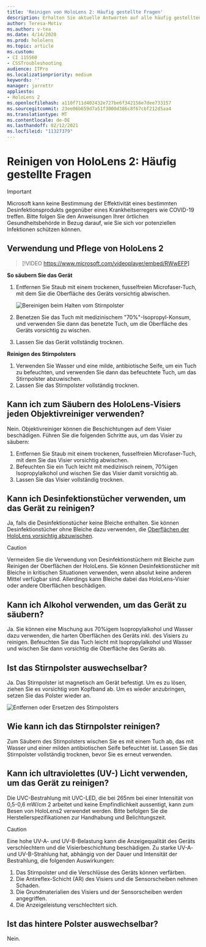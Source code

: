 ```yaml
---
title: 'Reinigen von HoloLens 2: Häufig gestellte Fragen'
description: Erhalten Sie aktuelle Antworten auf alle häufig gestellten Fragen zum Bereinigen und Warten Ihres HoloLens 2-Geräts.
author: Teresa-Motiv
ms.author: v-tea
ms.date: 4/14/2020
ms.prod: hololens
ms.topic: article
ms.custom:
- CI 115560
- CSSTroubleshooting
audience: ITPro
ms.localizationpriority: medium
keywords: ''
manager: jarrettr
appliesto:
- HoloLens 2
ms.openlocfilehash: a110f711d402432e727be6f342156e7dee733157
ms.sourcegitcommit: 23ee06b659d7a51f3000d386c8f67cbf212d5aa4
ms.translationtype: MT
ms.contentlocale: de-DE
ms.lasthandoff: 02/12/2021
ms.locfileid: "11327379"
---
```

# Reinigen von HoloLens 2: Häufig gestellte Fragen

> [!IMPORTANT]  
> Microsoft kann keine Bestimmung der Effektivität eines bestimmten Desinfektionsprodukts gegenüber eines Krankheitserregers wie COVID-19 treffen. Bitte folgen Sie den Anweisungen Ihrer örtlichen Gesundheitsbehörde in Bezug darauf, wie Sie sich vor potenziellen Infektionen schützen können.  

## Verwendung und Pflege von HoloLens 2

> [!VIDEO https://www.microsoft.com/videoplayer/embed/RWwEFP]

<!-- <iframe src="https://channel9.msdn.com/Shows/Docs-Mixed-Reality/HoloLens-2-Use-and-Care/player" width="960" height="540" allowFullScreen frameBorder="0" title="HoloLens 2 Use and Care - Microsoft Channel 9 Video"></iframe> -->

**So säubern Sie das Gerät**

1. Entfernen Sie Staub mit einem trockenen, fusselfreien Microfaser-Tuch, mit dem Sie die Oberfläche des Geräts vorsichtig abwischen.

   ![Bereinigen beim Halten vom Stirnpolster](images/hl2-cleaning.png)

2. Benetzen Sie das Tuch mit medizinischem "70%"-Isopropyl-Konsum, und verwenden Sie dann das benetzte Tuch, um die Oberfläche des Geräts vorsichtig zu wischen.

3. Lassen Sie das Gerät vollständig trocknen.

**Reinigen des Stirnpolsters**

1. Verwenden Sie Wasser und eine milde, antibiotische Seife, um ein Tuch zu befeuchten, und verwenden Sie dann das befeuchtete Tuch, um das Stirnpolster abzuwischen.
1. Lassen Sie das Stirnpolster vollständig trocknen.

## Kann ich zum Säubern des HoloLens-Visiers jeden Objektivreiniger verwenden?

Nein. Objektivreiniger können die Beschichtungen auf dem Visier beschädigen. Führen Sie die folgenden Schritte aus, um das Visier zu säubern:  

1. Entfernen Sie Staub mit einem trockenen, fusselfreien Microfaser-Tuch, mit dem Sie das Visier vorsichtig abwischen.
1. Befeuchten Sie ein Tuch leicht mit medizinisch reinem, 70%igen Isopropylalkohol und wischen Sie das Visier damit vorsichtig ab.
1. Lassen Sie das Visier vollständig trocknen.

## Kann ich Desinfektionstücher verwenden, um das Gerät zu reinigen?

Ja, falls die Desinfektionstücher keine Bleiche enthalten. Sie können Desinfektionstücher ohne Bleiche dazu verwenden, die [Oberflächen der HoloLens vorsichtig abzuwischen](#hololens-2-use-and-care).  

> [!CAUTION]  
> Vermeiden Sie die Verwendung von Desinfektionstüchern mit Bleiche zum Reinigen der Oberflächen der HoloLens. Sie können Desinfektionstücher mit Bleiche in kritischen Situationen verwenden, wenn absolut keine anderen Mittel verfügbar sind. Allerdings kann Bleiche dabei das HoloLens-Visier oder andere Oberflächen beschädigen.

## Kann ich Alkohol verwenden, um das Gerät zu säubern?

Ja. Sie können eine Mischung aus 70%igem Isopropylalkohol und Wasser dazu verwenden, die harten Oberflächen des Geräts inkl. des Visiers zu reinigen. Befeuchten Sie das Tuch leicht mit Isopropylalkohol und Wasser und wischen Sie dann vorsichtig die Oberfläche des Geräts ab.

## Ist das Stirnpolster auswechselbar?

Ja. Das Stirnpolster ist magnetisch am Gerät befestigt. Um es zu lösen, ziehen Sie es vorsichtig vom Kopfband ab. Um es wieder anzubringen, setzen Sie das Polster wieder an.

![Entfernen oder Ersetzen des Stirnpolsters](images/hololens2-remove-browpad.png)

## Wie kann ich das Stirnpolster reinigen?

Zum Säubern des Stirnpolsters wischen Sie es mit einem Tuch ab, das mit Wasser und einer milden antibiotischen Seife befeuchtet ist. Lassen Sie das Stirnpolster vollständig trocknen, bevor Sie es erneut verwenden.

## Kann ich ultraviolettes (UV-) Licht verwenden, um das Gerät zu reinigen?

Die UVC-Bestrahlung mit UVC-LED, die bei 265nm bei einer Intensität von 0,5-0,6 mW/cm 2 arbeitet und keine Empfindlichkeit aussentigt, kann zum Besen von <sup> </sup> HoloLens2 verwendet werden. Bitte befolgen Sie die Herstellerspezifikationen zur Handhabung und Belichtungszeit.

> [!CAUTION]  
> Eine hohe UV-A- und UV-B-Belastung kann die Anzeigequalität des Geräts verschlechtern und die Visierbeschichtung beschädigen. Zu starke UV-A- und UV-B-Strahlung hat, abhängig von der Dauer und Intensität der Bestrahlung, die folgenden Auswirkungen:
>  
> 1. Das Stirnpolster und die Verschlüsse des Geräts können verfärben.
> 1. Die Antireflex-Schicht (AR) des Visiers und die Sensorscheiben nehmen Schaden.
> 1. Die Grundmaterialien des Visiers und der Sensorscheiben werden angegriffen.
> 1. Die Anzeigeleistung verschlechtert sich.

## Ist das hintere Polster auswechselbar?

Nein.
